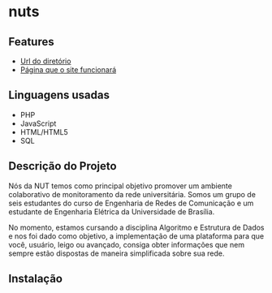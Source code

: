 # nuts #
 
## Features ##
* [Url do diretório](https://github.com/AEDA-Solutions/nuts)
* [Página que o site funcionará](https://nutsunb.tk)

## Linguagens usadas ## 

* PHP
* JavaScript
* HTML/HTML5
* SQL

## Descrição do Projeto ##

Nós da NUT temos como principal objetivo promover um ambiente colaborativo de monitoramento da rede universitária. Somos um grupo de seis estudantes do curso de Engenharia de Redes de Comunicação e um estudante de Engenharia Elétrica da Universidade de Brasília.

No momento, estamos cursando a disciplina Algoritmo e Estrutura de Dados e nos foi dado como objetivo, a implementação de uma plataforma para que você, usuário, leigo ou avançado, consiga obter informações que nem sempre estão dispostas de maneira simplificada sobre sua rede.

## Instalação ##

